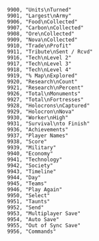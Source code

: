 ﻿```text
9900, "Units\nTurned"
9901, "Largest\nArmy"
9906, "Food\nCollected"
9907, "Carbon\nCollected"
9908, "Ore\nCollected"
9909, "Nova\nCollected"
9910, "Trade\nProfit"
9911, "Tribute\nSent / Rcvd"
9916, "Tech\nLevel 2"
9917, "Tech\nLevel 3"
9918, "Tech\nLevel 4"
9919, "% Map\nExplored"
9920, "Research\nCount"
9921, "Research\nPercent"
9926, "Total\nMonuments"
9927, "Total\nFortresses"
9928, "Holocrons\nCaptured"
9929, "Holocron\nNova"
9930, "Worker\nHigh"
9931, "Survival\nto Finish"
9936, "Achievements"
9937, "Player Names"
9938, "Score"
9939, "Military"
9940, "Economy"
9941, "Technology"
9942, "Society"
9943, "Timeline"
9944, "Day"
9945, "Teams"
9946, "Play Again"
9950, "Select"
9951, "Taunts"
9952, "Send"
9953, "Multiplayer Save"
9954, "Auto Save"
9955, "Out of Sync Save"
9956, "Commands"
```